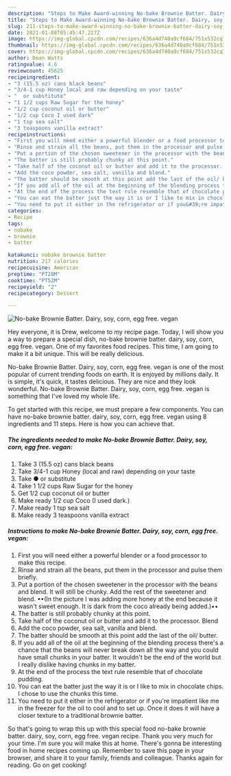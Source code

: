 ```yaml
---
description: "Steps to Make Award-winning No-bake Brownie Batter. Dairy, soy, corn, egg free. vegan"
title: "Steps to Make Award-winning No-bake Brownie Batter. Dairy, soy, corn, egg free. vegan"
slug: 211-steps-to-make-award-winning-no-bake-brownie-batter-dairy-soy-corn-egg-free-vegan
date: 2021-01-08T05:45:47.227Z
image: https://img-global.cpcdn.com/recipes/636a4d740a9cf684/751x532cq70/no-bake-brownie-batter-dairy-soy-corn-egg-free-vegan-recipe-main-photo.jpg
thumbnail: https://img-global.cpcdn.com/recipes/636a4d740a9cf684/751x532cq70/no-bake-brownie-batter-dairy-soy-corn-egg-free-vegan-recipe-main-photo.jpg
cover: https://img-global.cpcdn.com/recipes/636a4d740a9cf684/751x532cq70/no-bake-brownie-batter-dairy-soy-corn-egg-free-vegan-recipe-main-photo.jpg
author: Dean Watts
ratingvalue: 4.6
reviewcount: 45625
recipeingredient:
- "3 (15.5 oz) cans black beans"
- "3/4-1 cup Honey local and raw depending on your taste"
- "  or substitute"
- "1 1/2 cups Raw Sugar for the honey"
- "1/2 cup coconut oil or butter"
- "1/2 cup Coco I used dark"
- "1 tsp sea salt"
- "3 teaspoons vanilla extract"
recipeinstructions:
- "First you will need either a powerful blender or a food processor to make this recipe."
- "Rinse and strain all the beans, put them in the processor and pulse them briefly."
- "Put a portion of the chosen sweetener in the processor with the beans and blend. It will still be chunky. Add the rest of the sweetener and blend. ••(In the picture I was adding more honey at the end because it wasn&#39;t sweet enough. It is dark from the coco already being added.)••"
- "The batter is still probably chunky at this point."
- "Take half of the coconut oil or butter and add it to the processor. Blend"
- "Add the coco powder, sea salt, vanilla and blend."
- "The batter should be smooth at this point add the last of the oil/ butter."
- "If you add all of the oil at the beginning of the blending process there&#39;s a chance that the beans will never break down all the way and you could have small chunks in your batter. It wouldn&#39;t be the end of the world but I really dislike having chunks in my batter."
- "At the end of the process the text rule resemble that of chocolate pudding."
- "You can eat the batter just the way it is or I like to mix in chocolate chips. I chose to use the chunks this time."
- "You need to put it either in the refrigerator or if you&#39;re impatient like me in the freezer for the oil to cool and to set up. Once it does it will have a closer texture to a traditional brownie batter."
categories:
- Recipe
tags:
- nobake
- brownie
- batter

katakunci: nobake brownie batter 
nutrition: 217 calories
recipecuisine: American
preptime: "PT28M"
cooktime: "PT52M"
recipeyield: "2"
recipecategory: Dessert

---
```



![No-bake Brownie Batter. Dairy, soy, corn, egg free. vegan](https://img-global.cpcdn.com/recipes/636a4d740a9cf684/751x532cq70/no-bake-brownie-batter-dairy-soy-corn-egg-free-vegan-recipe-main-photo.jpg)

Hey everyone, it is Drew, welcome to my recipe page. Today, I will show you a way to prepare a special dish, no-bake brownie batter. dairy, soy, corn, egg free. vegan. One of my favorites food recipes. This time, I am going to make it a bit unique. This will be really delicious.



No-bake Brownie Batter. Dairy, soy, corn, egg free. vegan is one of the most popular of current trending foods on earth. It is enjoyed by millions daily. It is simple, it's quick, it tastes delicious. They are nice and they look wonderful. No-bake Brownie Batter. Dairy, soy, corn, egg free. vegan is something that I've loved my whole life.


To get started with this recipe, we must prepare a few components. You can have no-bake brownie batter. dairy, soy, corn, egg free. vegan using 8 ingredients and 11 steps. Here is how you can achieve that.

<!--inarticleads1-->

##### The ingredients needed to make No-bake Brownie Batter. Dairy, soy, corn, egg free. vegan:

1. Take 3 (15.5 oz) cans black beans
1. Take 3/4-1 cup Honey (local and raw) depending on your taste
1. Take  ● or substitute
1. Take 1 1/2 cups Raw Sugar for the honey
1. Get 1/2 cup coconut oil or butter
1. Make ready 1/2 cup Coco (I used dark.)
1. Make ready 1 tsp sea salt
1. Make ready 3 teaspoons vanilla extract




<!--inarticleads2-->

##### Instructions to make No-bake Brownie Batter. Dairy, soy, corn, egg free. vegan:

1. First you will need either a powerful blender or a food processor to make this recipe.
1. Rinse and strain all the beans, put them in the processor and pulse them briefly.
1. Put a portion of the chosen sweetener in the processor with the beans and blend. It will still be chunky. Add the rest of the sweetener and blend. ••(In the picture I was adding more honey at the end because it wasn&#39;t sweet enough. It is dark from the coco already being added.)••
1. The batter is still probably chunky at this point.
1. Take half of the coconut oil or butter and add it to the processor. Blend
1. Add the coco powder, sea salt, vanilla and blend.
1. The batter should be smooth at this point add the last of the oil/ butter.
1. If you add all of the oil at the beginning of the blending process there&#39;s a chance that the beans will never break down all the way and you could have small chunks in your batter. It wouldn&#39;t be the end of the world but I really dislike having chunks in my batter.
1. At the end of the process the text rule resemble that of chocolate pudding.
1. You can eat the batter just the way it is or I like to mix in chocolate chips. I chose to use the chunks this time.
1. You need to put it either in the refrigerator or if you&#39;re impatient like me in the freezer for the oil to cool and to set up. Once it does it will have a closer texture to a traditional brownie batter.




So that's going to wrap this up with this special food no-bake brownie batter. dairy, soy, corn, egg free. vegan recipe. Thank you very much for your time. I'm sure you will make this at home. There's gonna be interesting food in home recipes coming up. Remember to save this page in your browser, and share it to your family, friends and colleague. Thanks again for reading. Go on get cooking!
